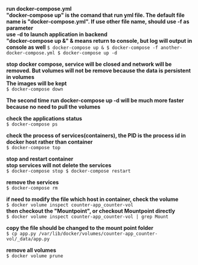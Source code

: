 **run docker-compose.yml**  
**"docker-compose up" is the comand that run yml file. The default file name is "docker-compose.yml". If use other file name, should use -f as parameter**  
**use -d to launch application in backend**  
**"docker-compose up &" & means return to console, but log will output in console as well**
`
$ docker-compose up &
$ docker-compose -f another-docker-compose.yml
$ docker-compose up -d
`


**stop docker compose, service will be closed and network will be removed. But volumes will not be remove because the data is persistent in volumes**  
**The images will be kept**  
`$ docker-compose down`

**The second time run docker-compose up -d will be much more faster because no need to pull the volumes**   

**check the applications status**  
`$ docker-compose ps`

**check the process of services(containers), the PID is the process id in docker host rather than container**  
`$ docker-compose top`

**stop and restart container**  
**stop services will not delete the services**  
`$ docker-compose stop
$ docker-compose restart`

**remove the services**  
`$ docker-compose rm`

**if need to modify the file which host in container, check the volume**  
`$ docker volume inspect counter-app_counter-vol`   
**then checkout the "Mountpoint", or checkout Mountpoint directly**  
`$ docker volume inspect counter-app_counter-vol | grep Mount`

**copy the file should be changed to the mount point folder**  
`$ cp app.py /var/lib/docker/volumes/counter-app_counter-vol/_data/app.py`

**remove all volumes**  
`$ docker volume prune`
